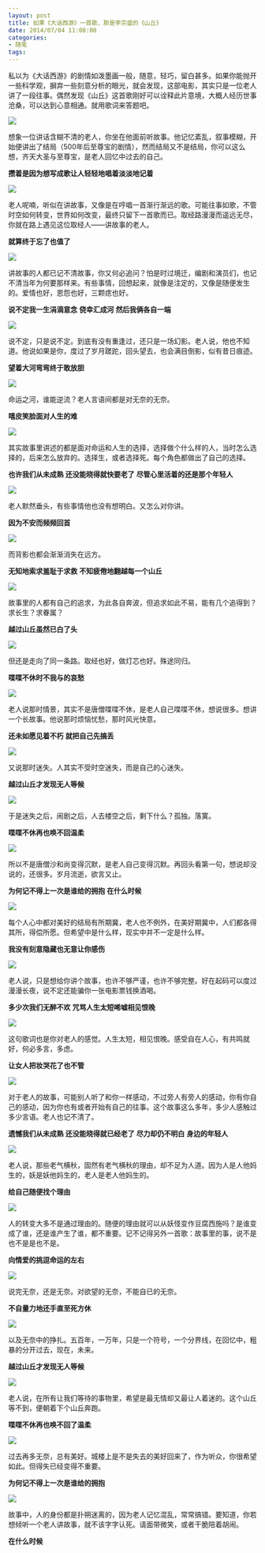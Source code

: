 ```yaml
---
layout: post
title: 如果《大话西游》一首歌，那是李宗盛的《山丘》
date: 2014/07/04 11:08:00
categories: 
- 随笔
tags: 
---
```


私以为《大话西游》的剧情如泼墨画一般，随意，轻巧，留白甚多。如果你能抛开一些科学观，摒弃一些刻意分析的眼光，就会发现，这部电影，其实只是一位老人讲了一段往事。偶然发现《山丘》这首歌刚好可以诠释此片意境，大概人经历世事沧桑，可以达到心意相通。就用歌词来答题吧。

![][1]

想象一位讲话含糊不清的老人，你坐在他面前听故事。他记忆紊乱，叙事模糊，开始便讲出了结局（500年后至尊宝的剧情），然而结局又不是结局，你可以这么想，齐天大圣与至尊宝，是老人回忆中过去的自己。

**攒着是因为想写成歌让人轻轻地唱着淡淡地记着**

![][2]

老人呢喃，听似在讲故事，又像是在哼唱一首渐行渐远的歌。可能往事如歌，不管时空如何转变，世界如何改变，最终只留下一首歌而已。取经路漫漫而遥远无尽，你就在路上遇见这位取经人——讲故事的老人。

**就算终于忘了也值了**

![][3]

讲故事的人都已记不清故事，你又何必追问？怕是时过境迁，编剧和演员们，也记不清当年为何要那样来。有些事情，回想起来，就像是注定的，又像是随便发生的。爱情也好，恩怨也好，三颗痣也好。

**说不定我一生涓滴意念**  **侥幸汇成河**  **然后我俩各自一端**

![][4]

说不定，只是说不定。到底有没有重逢过，还只是一场幻影。老人说，他也不知道。他说如果是你，度过了岁月蹉跎，回头望去，也会满目倒影，似有昔日痕迹。

**望着大河弯弯终于敢放胆**

![][5]

命运之河，谁能逆流？老人言语间都是对无奈的无奈。

**嘻皮笑脸面对人生的难**

![][6]

其实故事里讲述的都是面对命运和人生的选择，选择做个什么样的人，当时怎么选择的，后来怎么放弃的。选择生，或者选择死。每个角色都做出了自己的选择。

**也许我们从未成熟**  **还没能晓得就快要老了**  **尽管心里活着的还是那个年轻人**

![][7]

老人默然垂头，有些事情他也没有想明白。又怎么对你讲。

**因为不安而频频回首**

![][8]

而背影也都会渐渐消失在远方。

**无知地索求羞耻于求救**  **不知疲倦地翻越每一个山丘**

![][9]

故事里的人都有自己的追求，为此各自奔波，但追求如此不易，能有几个追得到？求长生？求眷属？

**越过山丘虽然已白了头**

![][10]

但还是走向了同一条路。取经也好，做灯芯也好。殊途同归。

**喋喋不休时不我与的哀愁**

![][11]

老人说那时情景，其实不是唐僧喋喋不休，是老人自己喋喋不休，想说很多。想讲一个长故事。他说那时烦恼忧愁，那时风光快意。

**还未如愿见着不朽**  **就把自己先搞丢**

![][12]

又说那时迷失。人其实不受时空迷失，而是自己的心迷失。

**越过山丘才发现无人等候**

![][13]

于是迷失之后，闹剧之后，人去楼空之后，剩下什么？孤独。落寞。

**喋喋不休再也唤不回温柔**

![][14]

所以不是唐僧沙和尚变得沉默，是老人自己变得沉默。再回头看第一句，想说却没说的，还很多。岁月流逝，欲言又止。

**为何记不得上一次是谁给的拥抱**  **在什么时候**

![][15]

每个人心中都对美好的结局有所期冀，老人也不例外，在美好期冀中，人们都各得其所，得偿所愿。但希望中是什么样，现实中并不一定是什么样。

**我没有刻意隐藏也无意让你感伤**

![][16]

老人说，只是想给你讲个故事，也许不够严谨，也许不够完整。好在起码可以度过漫漫长夜，说不定还能骗你一张电影票钱换酒喝。

**多少次我们无醉不欢**  **咒骂人生太短唏嘘相见恨晚**

![][17]

这句歌词也是你对老人的感觉。人生太短，相见恨晚。感受自在人心，有共鸣就好，何必多言，多虑。

**让女人把妆哭花了也不管**

![][18]

对于老人的故事，可能别人听了和你一样感动，不过旁人有旁人的感动，你有你自己的感动，因为你也有或者开始有自己的往事。这个故事这么多年，多少人感触过多少言语。老人也记不清了。

**遗憾我们从未成熟**  **还没能晓得就已经老了**  **尽力却仍不明白**  **身边的年轻人**

![][19]

老人说，那些老气横秋，固然有老气横秋的理由，却不足为人道。因为人是人他妈生的，妖是妖他妈生的，老人是老人他妈生的。

**给自己随便找个理由**

![][20]

人的转变大多不是通过理由的。随便的理由就可以从妖怪变作豆腐西施吗？是谁变成了谁，还是谁产生了谁，都不重要。记不记得另外一首歌：故事里的事，说不是也不是是也不是。

**向情爱的挑逗命运的左右**

![][21]

说完无奈，还是无奈。对欲望的无奈，不能自已的无奈。

**不自量力地还手直至死方休**

![][22]

以及无奈中的挣扎。五百年，一万年，只是一个符号，一个分界线，在回忆中，粗暴的分开过去，现在，未来。

**越过山丘才发现无人等候**

![][23]

老人说，在所有让我们等待的事物里，希望是最无情却又最让人着迷的。这个山丘等不到，便朝着下个山丘奔跑。

**喋喋不休再也唤不回了温柔**

![][24]

过去再多无奈，总有美好。城楼上是不是失去的美好回来了，作为听众，你很希望如此。但得失已经变得不重要。

**为何记不得上一次是谁给的拥抱**

![][25]

故事中，人的身份都是扑朔迷离的，因为老人记忆混乱，常常搞错。要知道，你若想倾听一个老人讲故事，就不该字字认死。请面带微笑，或者干脆陪着胡闹。

**在什么时候**

[1]:http://naalnblog-wordpress.stor.sinaapp.com/uploads/2014/07/90adb9d939ce855a42f5a94af24bd7b8_m.jpg

[2]:http://naalnblog-wordpress.stor.sinaapp.com/uploads/2014/07/26f11bcb6ac135a8da1e531a02bbbc42_m.jpg

[3]:http://naalnblog-wordpress.stor.sinaapp.com/uploads/2014/07/85063b8d8c86bef0529136af9c0e5acc_m.jpg

[4]:http://naalnblog-wordpress.stor.sinaapp.com/uploads/2014/07/fec27bf95a64577d51adda2c1fdcabf7_m.jpg

[5]:http://naalnblog-wordpress.stor.sinaapp.com/uploads/2014/07/283b15137d7216458003aedef1c6aee7_m.jpg

[6]:http://naalnblog-wordpress.stor.sinaapp.com/uploads/2014/07/9203ee2f195733b5f08cd49eb18bb61d_m.jpg

[7]:http://naalnblog-wordpress.stor.sinaapp.com/uploads/2014/07/8a188219d41bcebf2d90d6a798d3662e_m.jpg

[8]:http://naalnblog-wordpress.stor.sinaapp.com/uploads/2014/07/0faad6e0f5cfb0cea377e20fd9359e0f_m.jpg

[9]:http://naalnblog-wordpress.stor.sinaapp.com/uploads/2014/07/b9fc173895d41f8049bc7c2391737d63_m.jpg

[10]:http://naalnblog-wordpress.stor.sinaapp.com/uploads/2014/07/498c12347f77aa2ae726efe112392570_m.jpg

[11]:http://naalnblog-wordpress.stor.sinaapp.com/uploads/2014/07/9eab72c0eb7698ae4c2d372b26e4a941_m.jpg

[12]:http://naalnblog-wordpress.stor.sinaapp.com/uploads/2014/07/c6d3ac922120f842e338f3b0a9171426_m.jpg

[13]:http://naalnblog-wordpress.stor.sinaapp.com/uploads/2014/07/5e323eb742bb9b1b70e0e65df624c985_m.jpg

[14]:http://naalnblog-wordpress.stor.sinaapp.com/uploads/2014/07/ddf27b345a91f33da38c022c4d929dd3_m.jpg

[15]:http://naalnblog-wordpress.stor.sinaapp.com/uploads/2014/07/daa14be23633f1a28469f568efa6f2ca_m.jpg

[16]:http://naalnblog-wordpress.stor.sinaapp.com/uploads/2014/07/26fbae0538691b84b8691861c1a86efb_m.jpg

[17]:http://naalnblog-wordpress.stor.sinaapp.com/uploads/2014/07/e6301ae80dfe69ba2352a9a1f6ccdfe0_m.jpg

[18]:http://naalnblog-wordpress.stor.sinaapp.com/uploads/2014/07/d77b7d0cff74290a8e3a5bb028dd4685_m.jpg

[19]:http://naalnblog-wordpress.stor.sinaapp.com/uploads/2014/07/49e5c88b5bdfdf10a05de9ceaaad99a1_m.jpg

[20]:http://naalnblog-wordpress.stor.sinaapp.com/uploads/2014/07/9b3e5dbd610eb2f173d5564278fd5e2e_m.jpg

[21]:http://naalnblog-wordpress.stor.sinaapp.com/uploads/2014/07/b2daee337065cfdd415b56468bd51ceb_m.jpg

[22]:http://naalnblog-wordpress.stor.sinaapp.com/uploads/2014/07/bde9142e8a7b975ae7d8ef52f2afa931_m.jpg

[23]:http://naalnblog-wordpress.stor.sinaapp.com/uploads/2014/07/12351afa208ee59efbc32b5e9c1d5e79_m.jpg

[24]:http://naalnblog-wordpress.stor.sinaapp.com/uploads/2014/07/299cb4d730aef41596932588a4e877b6_m.jpg

[25]:http://naalnblog-wordpress.stor.sinaapp.com/uploads/2014/07/1c5851533c78bf4cb5dc971a1aac3a21_m.jpg
